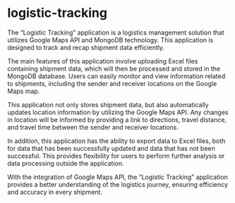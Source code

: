 # logistic-tracking

The “Logistic Tracking” application is a logistics management solution that utilizes Google Maps API and MongoDB technology. This application is designed to track and recap shipment data efficiently.

The main features of this application involve uploading Excel files containing shipment data, which will then be processed and stored in the MongoDB database. Users can easily monitor and view information related to shipments, including the sender and receiver locations on the Google Maps map.

This application not only stores shipment data, but also automatically updates location information by utilizing the Google Maps API. Any changes in location will be informed by providing a link to directions, travel distance, and travel time between the sender and receiver locations.

In addition, this application has the ability to export data to Excel files, both for data that has been successfully updated and data that has not been successful. This provides flexibility for users to perform further analysis or data processing outside the application.

With the integration of Google Maps API, the “Logistic Tracking” application provides a better understanding of the logistics journey, ensuring efficiency and accuracy in every shipment.
